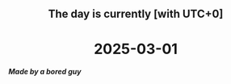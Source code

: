 <h2 align=center>The day is currently [with UTC+0]</h2>
<h1 align=center><!--TIME BEGIN-->2025-03-01<!--TIME END--></h1>
<h5>Made by a bored guy</h5>
